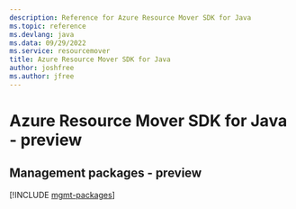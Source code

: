 ```yaml
---
description: Reference for Azure Resource Mover SDK for Java
ms.topic: reference
ms.devlang: java
ms.data: 09/29/2022
ms.service: resourcemover
title: Azure Resource Mover SDK for Java
author: joshfree
ms.author: jfree
---
```

# Azure Resource Mover SDK for Java - preview

## Management packages - preview
[!INCLUDE [mgmt-packages](resource-mover-mgmt-index.md)]